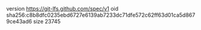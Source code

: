 version https://git-lfs.github.com/spec/v1
oid sha256:c8b8dfc0235ebd6727e6139ab7233dc71dfe572c62ff63d01ca5d8679ce43ad6
size 23745
